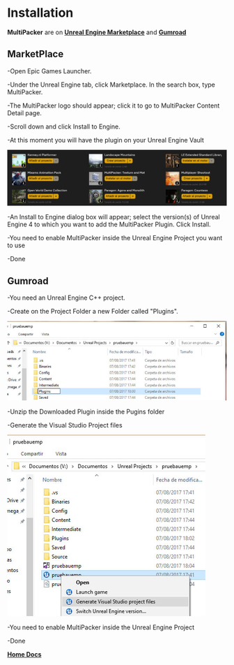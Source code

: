 # Installation

**MultiPacker** are on [**Unreal Engine Marketplace**](https://www.unrealengine.com/marketplace/multipacker-texture-and-material-packer?sessionInvalidated=true) and [**Gumroad**](https://gumroad.com/products/cYyEo/edit)
## MarketPlace
-Open Epic Games Launcher.

-Under the Unreal Engine tab, click Marketplace. In the search box, type MultiPacker.

-The MultiPacker logo should appear; click it to go to MultiPacker Content Detail page.

-Scroll down and click Install to Engine.

-At this moment you will have the plugin on your Unreal Engine Vault

![Marketplace](/Images/Marketplace.jpg)

-An Install to Engine dialog box will appear; select the version(s) of Unreal Engine 4 to which you want to add the MultiPacker Plugin. Click Install.

-You need to enable MultiPacker inside the Unreal Engine Project you want to use

-Done

## Gumroad
-You need an Unreal Engine C++ project.

-Create on the Project Folder a new Folder called "Plugins".

![Plugin](/Images/2-Plugin.jpg)

-Unzip the Downloaded Plugin inside the Pugins folder

-Generate the Visual Studio Project files

![Generate](/Images/4_generate.jpg)

-You need to enable MultiPacker inside the Unreal Engine Project

-Done

[**Home Docs**](https://cheke.github.io/MultiPacker)
